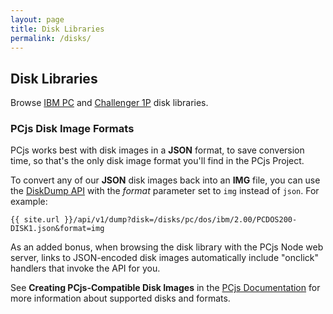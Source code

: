 ```yaml
---
layout: page
title: Disk Libraries
permalink: /disks/
---
```


Disk Libraries
---
Browse [IBM PC](pc/) and [Challenger 1P](c1p/) disk libraries.

### PCjs Disk Image Formats

PCjs works best with disk images in a **JSON** format, to save conversion time, so that's the only disk image format
you'll find in the PCjs Project.

To convert any of our **JSON** disk images back into an **IMG** file, you can use the [DiskDump API](/api/v1/dump)
with the *format* parameter set to `img` instead of `json`.  For example:

	{{ site.url }}/api/v1/dump?disk=/disks/pc/dos/ibm/2.00/PCDOS200-DISK1.json&format=img

As an added bonus, when browsing the disk library with the PCjs Node web server, links to JSON-encoded disk images
automatically include "onclick" handlers that invoke the API for you.

See **Creating PCjs-Compatible Disk Images** in the [PCjs Documentation](/docs/pcjs/#creating-pcjs-compatible-disk-images)
for more information about supported disks and formats.
